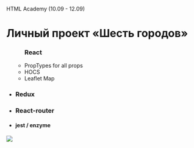 HTML Academy (10.09 - 12.09)
# Личный проект «Шесть городов»

<ul>
  <ul>
    <h3>React</h3>
    <li>PropTypes for all props</li>
    <li>HOCS</li>
    <li>Leaflet Map</li>
  </ul>
  <li>
    <h3>Redux</h3>
  </li>
  <li>
    <h3>React-router</h3>
  </li>
  <li>
    <h4>jest / enzyme</h4>
  </li>
 </ul>

 <img src="https://sun9-45.userapi.com/c200628/v200628940/9f4d/kW_DXdymmHo.jpg">


